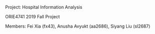 Project: Hospital Information Analysis

ORIE4741 2019 Fall Project

Members: Fei Xia (fx43), Anusha Avyukt (aa2686), Siyang Liu (sl2687)
